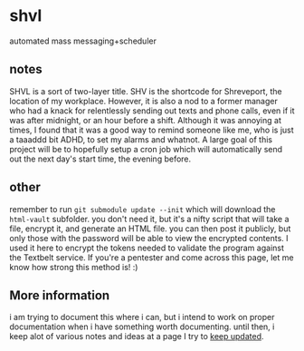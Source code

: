 # shvl
automated mass messaging+scheduler

## notes
SHVL is a sort of two-layer title. SHV is the shortcode for Shreveport, the location of my workplace. However, it is also a nod to a former manager who had a knack for relentlessly sending out texts and phone calls, even if it was after midnight, or an hour before a shift. Although it was annoying at times, I found that it was a good way to remind someone like me, who is just a taaaddd bit ADHD, to set my alarms and whatnot. A large goal of this project will be to hopefully setup a cron job which will automatically send out the next day's start time, the evening before.

## other
remember to run `git submodule update --init` which will download the `html-vault` subfolder. you don't need it, but it's a nifty script that will take a file, encrypt it, and generate an HTML file. you can then post it publicly, but only those with the password will be able to view the encrypted contents. I used it here to encrypt the tokens needed to validate the program against the Textbelt service. If you're a pentester and come across this page, let me know how strong this method is! :)

## More information
i am trying to document this where i can, but i intend to work on proper documentation when i have something worth documenting. until then, i keep alot of various notes and ideas at a page I try to [keep updated]. 

[keep updated]: https://ha.zardo.us/project/shvl

